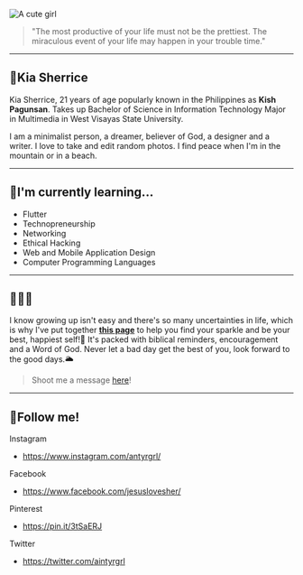 ![A cute girl](https://i.pinimg.com/originals/d6/34/4e/d6344e22607befa2221b816ca2295a6b.jpg)
>"The most productive of your life must not be the prettiest. The miraculous event of your life may happen in your trouble time."
*****
## :brown_heart:**Kia Sherrice**
Kia Sherrice, 21 years of age popularly known in the Philippines as **Kish Pagunsan**. Takes up Bachelor of Science in 
Information Technology Major in Multimedia in West Visayas State University.
 
 
 
I am a minimalist person, a dreamer, believer of God, a designer and a writer. I love to take and edit random photos. 
I find peace when I'm in the mountain or in a beach.    
*****
## :seedling:I'm currently learning...
* Flutter
* Technopreneurship
* Networking
* Ethical Hacking
* Web and Mobile Application Design
* Computer Programming Languages
*****
## :elephant::elephant::elephant:
   I know growing up isn't easy and there's so many uncertainties in life, which is why I've put together [**this page**](https://www.instagram.com/jesus.loves.her/) to help you find your sparkle and be your best, happiest self!:leaves:
It's packed with biblical reminders, encouragement and a Word of God. Never let a bad day get the best of you, look forward to the good days.:sun_behind_large_cloud:



>Shoot me a message [here](kiasherrice.abancio@wvsu.edu.ph)!
*****
## :bell:Follow me!
Instagram
  
* https://www.instagram.com/antyrgrl/
  
Facebook
  
* https://www.facebook.com/jesuslovesher/
  
Pinterest
  
* https://pin.it/3tSaERJ
  
Twitter

* https://twitter.com/aintyrgrl
